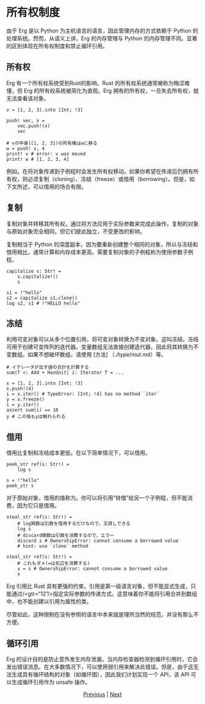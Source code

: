 # 所有权制度

由于 Erg 是以 Python 为主机语言的语言，因此管理内存的方式依赖于 Python 的处理系统。然而，从语义上讲，Erg 的内存管理与 Python 的内存管理不同。显著的区别体现在所有权制度和禁止循环引用。

## 所有权

Erg 有一个所有权系统受到Rust的影响。Rust 的所有权系统通常被称为晦涩难懂，但 Erg 的所有权系统被简化为直观。Erg 拥有的所有权，一旦失去所有权，就无法查看该对象。


```erg
v = [1, 2, 3].into [Int; !3]

push! vec, x =
    vec.push!(x)
    vec

# vの中身([1, 2, 3])の所有権はwに移る
w = push! v, 4
print! v # error: v was moved
print! w # [1, 2, 3, 4]
```

例如，在将对象传递到子例程时会发生所有权移动。如果你希望在传递后仍拥有所有权，则必须复制（cloning）、冻结（freeze）或借用（borrowing）。但是，如下文所述，可以借用的场合有限。

## 复制

复制对象并转移其所有权。通过将方法应用于实际参数来完成此操作。复制的对象与原始对象完全相同，但它们彼此独立，不受更改的影响。

复制相当于 Python 的深度副本，因为要重新创建整个相同的对象，所以与冻结和借用相比，通常计算和内存成本更高。需要复制对象的子例程称为使用参数子例程。


```erg
capitalize s: Str! =
    s.capitalize!()
    s

s1 = !"hello"
s2 = capitalize s1.clone()
log s2, s1 # !"HELLO hello"
```

## 冻结

利用可变对象可以从多个位置引用，将可变对象转换为不变对象。这叫冻结。冻结可用于创建可变阵列的迭代器。变量数组无法直接创建迭代器，因此将其转换为不变数组。如果不想破坏数组，请使用 [方法] （./type/mut.md）等。


```erg
# イテレータが出す値の合計を計算する
sum|T <: Add + HasUnit| i: Iterator T = ...

x = [1, 2, 3].into [Int; !3]
x.push!(4)
i = x.iter() # TypeError: [Int; !4] has no method `iter`
y = x.freeze()
i = y.iter()
assert sum(i) == 10
y # この後もyは触れられる
```

## 借用

借用比复制和冻结成本更低。在以下简单情况下，可以借用。


```erg
peek_str ref(s: Str!) =
    log s

s = !"hello"
peek_str s
```

对于原始对象，借用的值称为。你可以将引用“转借”给另一个子例程，但不能消费，因为它只是借用。


```erg
steal_str ref(s: Str!) =
    # log関数は引数を借用するだけなので、又貸しできる
    log s
    # discard関数は引数を消費するので、エラー
    discard s # OwnershipError: cannot consume a borrowed value
    # hint: use `clone` method
```


```erg
steal_str ref(s: Str!) =
    # これもダメ(=は右辺を消費する)
    x = s # OwnershipError: cannot consume a borrowed value
    x
```

Erg 引用比 Rust 具有更强的约束。引用是第一级语言对象，但不能显式生成，只能通过/<gtr=“12”/>指定实际参数的传递方式。这意味着你不能将引用合并到数组中，也不能创建以引用为属性的类。

尽管如此，这种限制在没有参照的语言中本来就是理所当然的规范，并没有那么不方便。

## 循环引用

Erg 的设计目的是防止意外发生内存泄漏，当内存检查器检测到循环引用时，它会发出错误消息。在大多数情况下，可以使用弱引用来解决此错误。但是，由于这无法生成具有循环结构的对象（如循环图），因此我们计划实现一个 API，该 API 可以生成循环引用作为 unsafe 操作。

<p align='center'>
    <a href='./17_mutability.md'>Previous</a> | <a href='./19_visibility.md'>Next</a>
</p>
